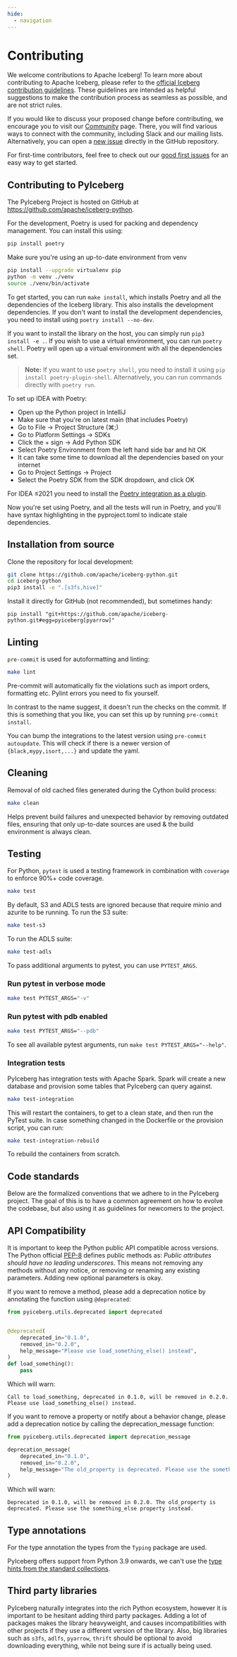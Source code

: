 ```yaml
---
hide:
  - navigation
---
```


<!--
  - Licensed to the Apache Software Foundation (ASF) under one
  - or more contributor license agreements.  See the NOTICE file
  - distributed with this work for additional information
  - regarding copyright ownership.  The ASF licenses this file
  - to you under the Apache License, Version 2.0 (the
  - "License"); you may not use this file except in compliance
  - with the License.  You may obtain a copy of the License at
  -
  -   http://www.apache.org/licenses/LICENSE-2.0
  -
  - Unless required by applicable law or agreed to in writing,
  - software distributed under the License is distributed on an
  - "AS IS" BASIS, WITHOUT WARRANTIES OR CONDITIONS OF ANY
  - KIND, either express or implied.  See the License for the
  - specific language governing permissions and limitations
  - under the License.
  -->

# Contributing

We welcome contributions to Apache Iceberg! To learn more about contributing to Apache Iceberg, please refer to the [official Iceberg contribution guidelines](https://iceberg.apache.org/contribute/). These guidelines are intended as helpful suggestions to make the contribution process as seamless as possible, and are not strict rules.

If you would like to discuss your proposed change before contributing, we encourage you to visit our [Community](https://iceberg.apache.org/community/) page. There, you will find various ways to connect with the community, including Slack and our mailing lists. Alternatively, you can open a [new issue](https://github.com/apache/iceberg-python/issues) directly in the GitHub repository.

For first-time contributors, feel free to check out our [good first issues](https://github.com/apache/iceberg-python/issues/?q=is%3Aissue%20state%3Aopen%20label%3A%22good%20first%20issue%22) for an easy way to get started.

## Contributing to PyIceberg

The PyIceberg Project is hosted on GitHub at <https://github.com/apache/iceberg-python>.

For the development, Poetry is used for packing and dependency management. You can install this using:

```bash
pip install poetry
```

Make sure you're using an up-to-date environment from venv

```bash
pip install --upgrade virtualenv pip
python -m venv ./venv
source ./venv/bin/activate
```

To get started, you can run `make install`, which installs Poetry and all the dependencies of the Iceberg library. This also installs the development dependencies. If you don't want to install the development dependencies, you need to install using `poetry install --no-dev`.

If you want to install the library on the host, you can simply run `pip3 install -e .`. If you wish to use a virtual environment, you can run `poetry shell`. Poetry will open up a virtual environment with all the dependencies set.

> **Note:** If you want to use `poetry shell`, you need to install it using `pip install poetry-plugin-shell`. Alternatively, you can run commands directly with `poetry run`.

To set up IDEA with Poetry:

- Open up the Python project in IntelliJ
- Make sure that you're on latest main (that includes Poetry)
- Go to File -> Project Structure (⌘;)
- Go to Platform Settings -> SDKs
- Click the + sign -> Add Python SDK
- Select Poetry Environment from the left hand side bar and hit OK
- It can take some time to download all the dependencies based on your internet
- Go to Project Settings -> Project
- Select the Poetry SDK from the SDK dropdown, and click OK

For IDEA ≤2021 you need to install the [Poetry integration as a plugin](https://plugins.jetbrains.com/plugin/14307-poetry/).

Now you're set using Poetry, and all the tests will run in Poetry, and you'll have syntax highlighting in the pyproject.toml to indicate stale dependencies.

## Installation from source

Clone the repository for local development:

```sh
git clone https://github.com/apache/iceberg-python.git
cd iceberg-python
pip3 install -e ".[s3fs,hive]"
```

Install it directly for GitHub (not recommended), but sometimes handy:

```shell
pip install "git+https://github.com/apache/iceberg-python.git#egg=pyiceberg[pyarrow]"
```

## Linting

`pre-commit` is used for autoformatting and linting:

```bash
make lint
```

Pre-commit will automatically fix the violations such as import orders, formatting etc. Pylint errors you need to fix yourself.

In contrast to the name suggest, it doesn't run the checks on the commit. If this is something that you like, you can set this up by running `pre-commit install`.

You can bump the integrations to the latest version using `pre-commit autoupdate`. This will check if there is a newer version of `{black,mypy,isort,...}` and update the yaml.

## Cleaning

Removal of old cached files generated during the Cython build process:

```bash
make clean
```

Helps prevent build failures and unexpected behavior by removing outdated files, ensuring that only up-to-date sources are used & the build environment is always clean.

## Testing

For Python, `pytest` is used a testing framework in combination with `coverage` to enforce 90%+ code coverage.

```bash
make test
```

By default, S3 and ADLS tests are ignored because that require minio and azurite to be running.
To run the S3 suite:

```bash
make test-s3
```

To run the ADLS suite:

```bash
make test-adls
```

To pass additional arguments to pytest, you can use `PYTEST_ARGS`.

### Run pytest in verbose mode

```sh
make test PYTEST_ARGS="-v"
```

### Run pytest with pdb enabled

```sh
make test PYTEST_ARGS="--pdb"
```

To see all available pytest arguments, run `make test PYTEST_ARGS="--help"`.

### Integration tests

PyIceberg has integration tests with Apache Spark. Spark will create a new database and provision some tables that PyIceberg can query against.

```sh
make test-integration
```

This will restart the containers, to get to a clean state, and then run the PyTest suite. In case something changed in the Dockerfile or the provision script, you can run:

```sh
make test-integration-rebuild
```

To rebuild the containers from scratch.

## Code standards

Below are the formalized conventions that we adhere to in the PyIceberg project. The goal of this is to have a common agreement on how to evolve the codebase, but also using it as guidelines for newcomers to the project.

## API Compatibility

It is important to keep the Python public API compatible across versions. The Python official [PEP-8](https://peps.python.org/pep-0008/) defines public methods as: _Public attributes should have no leading underscores_. This means not removing any methods without any notice, or removing or renaming any existing parameters. Adding new optional parameters is okay.

If you want to remove a method, please add a deprecation notice by annotating the function using `@deprecated`:

```python
from pyiceberg.utils.deprecated import deprecated


@deprecated(
    deprecated_in="0.1.0",
    removed_in="0.2.0",
    help_message="Please use load_something_else() instead",
)
def load_something():
    pass
```

Which will warn:

```text
Call to load_something, deprecated in 0.1.0, will be removed in 0.2.0. Please use load_something_else() instead.
```

If you want to remove a property or notify about a behavior change, please add a deprecation notice by calling the deprecation_message function:

```python
from pyiceberg.utils.deprecated import deprecation_message

deprecation_message(
    deprecated_in="0.1.0",
    removed_in="0.2.0",
    help_message="The old_property is deprecated. Please use the something_else property instead.",
)
```

Which will warn:

```text
Deprecated in 0.1.0, will be removed in 0.2.0. The old_property is deprecated. Please use the something_else property instead.
```

## Type annotations

For the type annotation the types from the `Typing` package are used.

PyIceberg offers support from Python 3.9 onwards, we can't use the [type hints from the standard collections](https://peps.python.org/pep-0585/).

## Third party libraries

PyIceberg naturally integrates into the rich Python ecosystem, however it is important to be hesitant adding third party packages. Adding a lot of packages makes the library heavyweight, and causes incompatibilities with other projects if they use a different version of the library. Also, big libraries such as `s3fs`, `adlfs`, `pyarrow`, `thrift` should be optional to avoid downloading everything, while not being sure if is actually being used.
